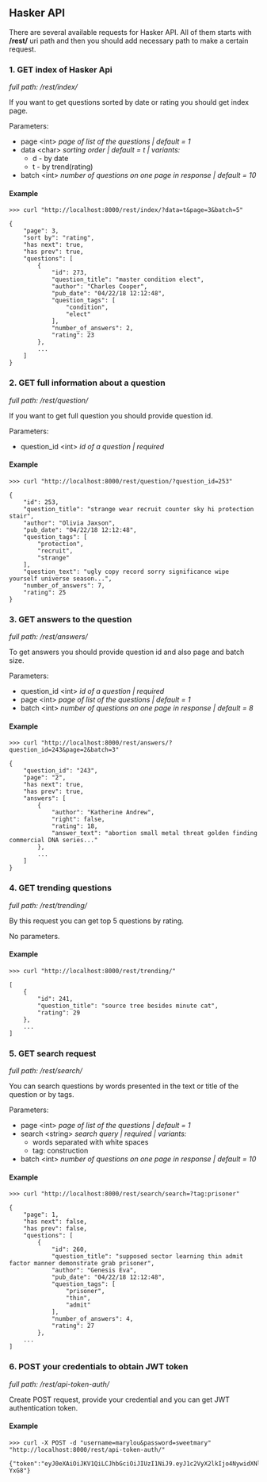 ## Hasker API

There are several available requests for Hasker API. 
All of them starts with **/rest/** uri path and then you should add necessary path to make a certain request.

### 1. GET index of Hasker Api
*full path: /rest/index/*

If you want to get questions sorted by date or rating you should get index page.

Parameters:
* page \<int> *page of list of the questions | default = 1*
* data \<char> *sorting order | default = t | variants:*
    * d - by date
    * t - by trend(rating)
* batch \<int> *number of questions on one page in response | default = 10*

#### Example

```
>>> curl "http://localhost:8000/rest/index/?data=t&page=3&batch=5"

{
    "page": 3,
    "sort by": "rating",
    "has next": true,
    "has prev": true,
    "questions": [
        {
            "id": 273,
            "question_title": "master condition elect",
            "author": "Charles Cooper",
            "pub_date": "04/22/18 12:12:48",
            "question_tags": [
                "condition",
                "elect"
            ],
            "number_of_answers": 2,
            "rating": 23
        },
        ...
    ]
}
```


### 2. GET full information about a question
*full path: /rest/question/*

If you want to get full question you should provide question id.

Parameters:
* question_id \<int> *id of a question | required*

#### Example

```
>>> curl "http://localhost:8000/rest/question/?question_id=253"

{
    "id": 253,
    "question_title": "strange wear recruit counter sky hi protection stair",
    "author": "Olivia Jaxson",
    "pub_date": "04/22/18 12:12:48",
    "question_tags": [
        "protection",
        "recruit",
        "strange"
    ],
    "question_text": "ugly copy record sorry significance wipe yourself universe season...",
    "number_of_answers": 7,
    "rating": 25
}
```

### 3. GET answers to the question
*full path: /rest/answers/*

To get answers you should provide question id and also page and batch size.

Parameters:
* question_id \<int> *id of a question | required*
* page \<int> *page of list of the questions | default = 1*
* batch \<int> *number of questions on one page in response | default = 8*

#### Example

```
>>> curl "http://localhost:8000/rest/answers/?question_id=243&page=2&batch=3"

{
    "question_id": "243",
    "page": "2",
    "has next": true,
    "has prev": true,
    "answers": [
        {
            "author": "Katherine Andrew",
            "right": false,
            "rating": 18,
            "answer_text": "abortion small metal threat golden finding commercial DNA series..."
        },
        ...
    ]
}
```

### 4. GET trending questions
*full path: /rest/trending/*

By this request you can get top 5 questions by rating.

No parameters.

#### Example

```
>>> curl "http://localhost:8000/rest/trending/"

[
    {
        "id": 241,
        "question_title": "source tree besides minute cat",
        "rating": 29
    },
    ...
]

```

### 5. GET search request
*full path: /rest/search/*

You can search questions by words presented in the text or title of the question or by tags.

Parameters:
* page \<int> *page of list of the questions | default = 1*
* search \<string> *search query | required | variants:*
    * words separated with white spaces
    * tag:<your-tag> construction
* batch \<int> *number of questions on one page in response | default = 10*

#### Example

```
>>> curl "http://localhost:8000/rest/search/search=?tag:prisoner"

{
    "page": 1,
    "has next": false,
    "has prev": false,
    "questions": [
        {
            "id": 260,
            "question_title": "supposed sector learning thin admit factor manner demonstrate grab prisoner",
            "author": "Genesis Eva",
            "pub_date": "04/22/18 12:12:48",
            "question_tags": [
                "prisoner",
                "thin",
                "admit"
            ],
            "number_of_answers": 4,
            "rating": 27
        },
    ...
]

```

### 6. POST your credentials to obtain JWT token
*full path: /rest/api-token-auth/*

Create POST request, provide your credential and you can get JWT authentication token.

#### Example

```
>>> curl -X POST -d "username=marylou&password=sweetmary" "http://localhost:8000/rest/api-token-auth/"

{"token":"eyJ0eXAiOiJKV1QiLCJhbGciOiJIUzI1NiJ9.eyJ1c2VyX2lkIjo4NywidXNlcm5hbWUiOiJtYXJ5bG91IiwiZXhwIjoxNTI1ODE5MjMyLCJlbWFpbCI6Im1hcnlsb3VAbWFpbC5jb20ifQ.koWxU19C4iuAd_OHaIucS0r7qEgr3NbUliftPR-YxG8"}
```
